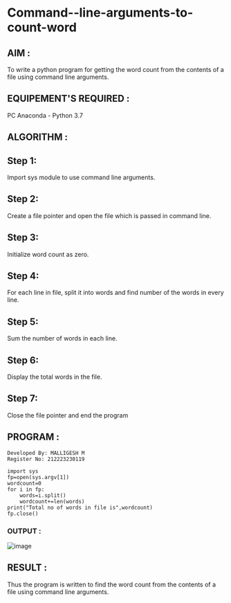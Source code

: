 # Command--line-arguments-to-count-word
## AIM :
To write a python program for getting the word count from the contents of a file using command line arguments.
## EQUIPEMENT'S REQUIRED : 
PC
Anaconda - Python 3.7
## ALGORITHM : 
## Step 1:
Import sys module to use command line arguments.

## Step 2:
Create a file pointer and open the file which is passed in command line.

## Step 3:
Initialize word count as zero.

## Step 4:
For each line in file, split it into words and find number of the words in every line.

## Step 5:
Sum the number of words in each line.

## Step 6:
Display the total words in the file.

## Step 7:
Close the file pointer and end the program
## PROGRAM :
```
Developed By: MALLIGESH M
Register No: 212223230119
```
```
import sys
fp=open(sys.argv[1])
wordcount=0
for i in fp:
    words=i.split()
    wordcount+=len(words)
print("Total no of words in file is",wordcount)
fp.close()
```
### OUTPUT :

![image](https://github.com/23000966/Command--line-arguments-to-count-word/assets/153983364/6b1e150c-6df4-41ae-8b72-154b829843ae)


## RESULT :
Thus the program is written to find the word count from the contents of a file using command line arguments.
